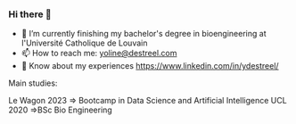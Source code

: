 ### Hi there 👋

- 🔭 I’m currently finishing my bachelor's degree in bioengineering at l'Université Catholique de Louvain
- 📫 How to reach me: yoline@destreel.com
- 📄 Know about my experiences https://www.linkedin.com/in/ydestreel/

Main studies:

Le Wagon 2023 => Bootcamp in Data Science and Artificial Intelligence
UCL 2020 =>BSc Bio Engineering

<!--
**yodestreel/yodestreel** is a ✨ _special_ ✨ repository because its `README.md` (this file) appears on your GitHub profile.

Here are some ideas to get you started:

- 🔭 I’m currently finishing my bachelor's degree in bioengineering at l'Université Catholique de Louvain
- 🌱 I’m currently learning ...
- 👯 I’m looking to collaborate on ...
- 🤔 I’m looking for help with ...
- 💬 Ask me about ...
- 📫 How to reach me: yoline@destreel.com
- 😄 Pronouns: ...
- ⚡ Fun fact: ...
-->

